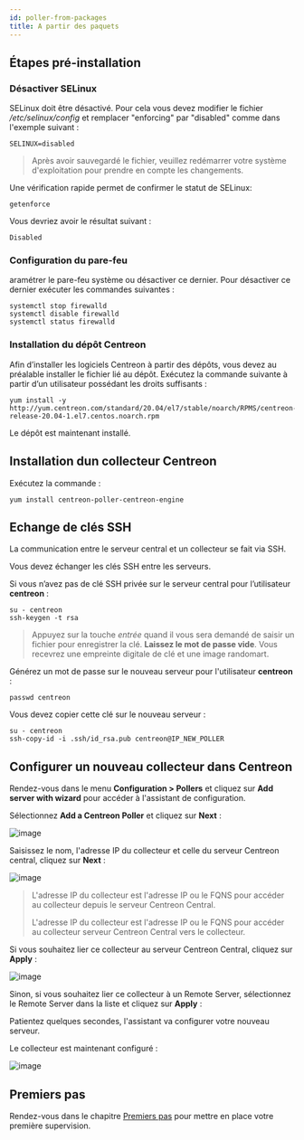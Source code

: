 ```yaml
---
id: poller-from-packages
title: A partir des paquets
---
```


## Étapes pré-installation

### Désactiver SELinux

SELinux doit être désactivé. Pour cela vous devez modifier le fichier */etc/selinux/config* et remplacer "enforcing"
par "disabled" comme dans l'exemple suivant :

``` shell
SELINUX=disabled
```

> Après avoir sauvegardé le fichier, veuillez redémarrer votre système d'exploitation pour prendre en compte les changements.

Une vérification rapide permet de confirmer le statut de SELinux:

``` shell
getenforce
```

Vous devriez avoir le résultat suivant :

``` shell
Disabled
```

### Configuration du pare-feu

aramétrer le pare-feu système ou désactiver ce dernier. Pour désactiver ce dernier exécuter les commandes suivantes :

``` shell
systemctl stop firewalld
systemctl disable firewalld
systemctl status firewalld
```

### Installation du dépôt Centreon

Afin d’installer les logiciels Centreon à partir des dépôts, vous devez au préalable installer le fichier lié au dépôt.
Exécutez la commande suivante à partir d’un utilisateur possédant les droits suffisants :

``` shell
yum install -y http://yum.centreon.com/standard/20.04/el7/stable/noarch/RPMS/centreon-release-20.04-1.el7.centos.noarch.rpm
```

Le dépôt est maintenant installé.

## Installation dun collecteur Centreon

Exécutez la commande :

``` shell
yum install centreon-poller-centreon-engine
```

## Echange de clés SSH

La communication entre le serveur central et un collecteur se fait via SSH.

Vous devez échanger les clés SSH entre les serveurs.

Si vous n’avez pas de clé SSH privée sur le serveur central pour l’utilisateur **centreon** :

``` shell
su - centreon
ssh-keygen -t rsa
```

> Appuyez sur la touche *entrée* quand il vous sera demandé de saisir un fichier pour enregistrer la clé. **Laissez le
> mot de passe vide**. Vous recevrez une empreinte digitale de clé et une image randomart.

Générez un mot de passe sur le nouveau serveur pour l'utilisateur **centreon** :

``` shell
passwd centreon
```

Vous devez copier cette clé sur le nouveau serveur :

``` shell
su - centreon
ssh-copy-id -i .ssh/id_rsa.pub centreon@IP_NEW_POLLER
```

## Configurer un nouveau collecteur dans Centreon

Rendez-vous dans le menu **Configuration > Pollers** et cliquez sur **Add server with wizard** pour accéder à
l'assistant de configuration.

Sélectionnez **Add a Centreon Poller** et cliquez sur **Next** :

![image](assets/installation/poller/wizard_add_poller_1.png)

Saisissez le nom, l'adresse IP du collecteur et celle du serveur Centreon central,
cliquez sur **Next** :

![image](assets/installation/poller/wizard_add_poller_2.png)

> L'adresse IP du collecteur est l'adresse IP ou le FQNS pour accéder au collecteur depuis le serveur Centreon Central.
>
> L'adresse IP du collecteur est l'adresse IP ou le FQNS pour accéder au collecteur serveur Centreon Central vers le collecteur.

Si vous souhaitez lier ce collecteur au serveur Centreon Central, cliquez sur **Apply** :

![image](assets/installation/poller/wizard_add_poller_3.png)

Sinon, si vous souhaitez lier ce collecteur à un Remote Server, sélectionnez le Remote Server dans la liste et cliquez
sur **Apply** :

Patientez quelques secondes, l'assistant va configurer votre nouveau serveur.

Le collecteur est maintenant configuré :

![image](assets/installation/poller/wizard_add_poller_5.png)

## Premiers pas

Rendez-vous dans le chapitre [Premiers pas](../tutorials/tutorials) pour mettre en place votre première supervision.
